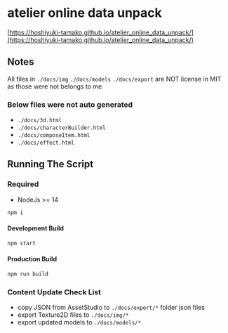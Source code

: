 # atelier online data unpack

[https://hoshiyuki-tamako.github.io/atelier_online_data_unpack/](https://hoshiyuki-tamako.github.io/atelier_online_data_unpack/)

## Notes

All files in `./docs/img` `./docs/models` `./docs/export` are NOT license in MIT as those were not belongs to me

### Below files were not auto generated

- `./docs/3d.html`
- `./docs/characterBuilder.html`
- `./docs/composeItem.html`
- `./docs/effect.html`

## Running The Script

### Required

- NodeJs >= 14

```bash
npm i
```

#### Development Build

```bash
npm start
```

#### Production Build

```bash
npm run build
```

### Content Update Check List

- copy JSON from AssetStudio to `./docs/export/*` folder json files
- export Texture2D files to `./docs/img/*`
- export updated models to `./docs/models/*`
